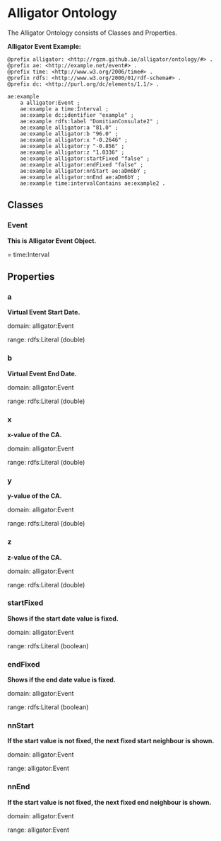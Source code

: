 # Alligator Ontology

The Alligator Ontology consists of Classes and Properties.

**Alligator Event Example:**

```text
@prefix alligator: <http://rgzm.github.io/alligator/ontology/#> .
@prefix ae: <http://example.net/event#> .
@prefix time: <http://www.w3.org/2006/time#> .
@prefix rdfs: <http://www.w3.org/2000/01/rdf-schema#> .
@prefix dc: <http://purl.org/dc/elements/1.1/> .

ae:example
    a alligator:Event ;
    ae:example a time:Interval ;
    ae:example dc:identifier "example" ;
    ae:example rdfs:label "DomitianConsulate2" ;
    ae:example alligator:a "81.0" ;
    ae:example alligator:b "96.0" ;
    ae:example alligator:x "-0.2646" ;
    ae:example alligator:y "-0.856" ;
    ae:example alligator:z "1.0336" ;
    ae:example alligator:startFixed "false" ;
    ae:example alligator:endFixed "false" ;
    ae:example alligator:nnStart ae:aDm6bY ;
    ae:example alligator:nnEnd ae:aDm6bY ;
    ae:example time:intervalContains ae:example2 .
```


## Classes

### Event

**This is Alligator Event Object.**

= time:Interval

## Properties

### a

**Virtual Event Start Date.**

domain: alligator:Event

range: rdfs:Literal (double)

### b

**Virtual Event End Date.**

domain: alligator:Event

range: rdfs:Literal (double)

### x

**x-value of the CA.**

domain: alligator:Event

range: rdfs:Literal (double)

### y

**y-value of the CA.**

domain: alligator:Event

range: rdfs:Literal (double)

### z

**z-value of the CA.**

domain: alligator:Event

range: rdfs:Literal (double)

### startFixed

**Shows if the start date value is fixed.**

domain: alligator:Event

range: rdfs:Literal (boolean)

### endFixed

**Shows if the end date value is fixed.**

domain: alligator:Event

range: rdfs:Literal (boolean)

### nnStart

**If the start value is not fixed, the next fixed start neighbour is shown.**

domain: alligator:Event

range: alligator:Event

### nnEnd

**If the start value is not fixed, the next fixed end neighbour is shown.**

domain: alligator:Event

range: alligator:Event
